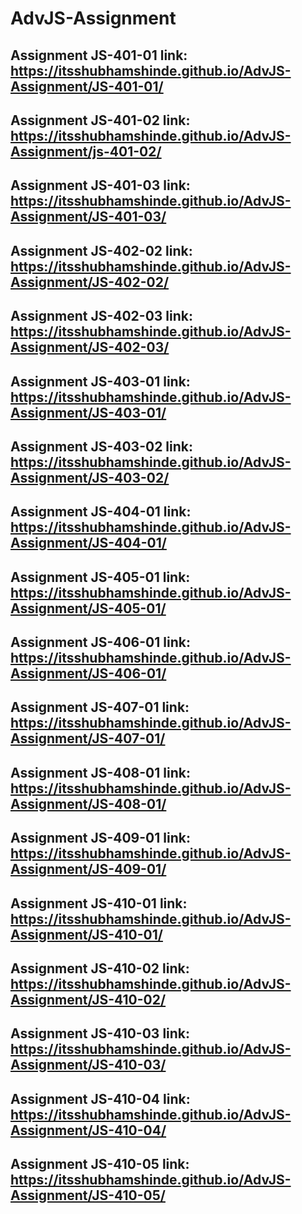 # AdvJS-Assignment
## Assignment JS-401-01 link: https://itsshubhamshinde.github.io/AdvJS-Assignment/JS-401-01/
## Assignment JS-401-02 link: https://itsshubhamshinde.github.io/AdvJS-Assignment/js-401-02/
## Assignment JS-401-03 link: https://itsshubhamshinde.github.io/AdvJS-Assignment/JS-401-03/
## Assignment JS-402-02 link: https://itsshubhamshinde.github.io/AdvJS-Assignment/JS-402-02/
## Assignment JS-402-03 link: https://itsshubhamshinde.github.io/AdvJS-Assignment/JS-402-03/
## Assignment JS-403-01 link: https://itsshubhamshinde.github.io/AdvJS-Assignment/JS-403-01/
## Assignment JS-403-02 link: https://itsshubhamshinde.github.io/AdvJS-Assignment/JS-403-02/
## Assignment JS-404-01 link: https://itsshubhamshinde.github.io/AdvJS-Assignment/JS-404-01/
## Assignment JS-405-01 link: https://itsshubhamshinde.github.io/AdvJS-Assignment/JS-405-01/
## Assignment JS-406-01 link: https://itsshubhamshinde.github.io/AdvJS-Assignment/JS-406-01/
## Assignment JS-407-01 link: https://itsshubhamshinde.github.io/AdvJS-Assignment/JS-407-01/
## Assignment JS-408-01 link: https://itsshubhamshinde.github.io/AdvJS-Assignment/JS-408-01/
## Assignment JS-409-01 link: https://itsshubhamshinde.github.io/AdvJS-Assignment/JS-409-01/
## Assignment JS-410-01 link: https://itsshubhamshinde.github.io/AdvJS-Assignment/JS-410-01/
## Assignment JS-410-02 link: https://itsshubhamshinde.github.io/AdvJS-Assignment/JS-410-02/
## Assignment JS-410-03 link: https://itsshubhamshinde.github.io/AdvJS-Assignment/JS-410-03/
## Assignment JS-410-04 link: https://itsshubhamshinde.github.io/AdvJS-Assignment/JS-410-04/
## Assignment JS-410-05 link: https://itsshubhamshinde.github.io/AdvJS-Assignment/JS-410-05/
